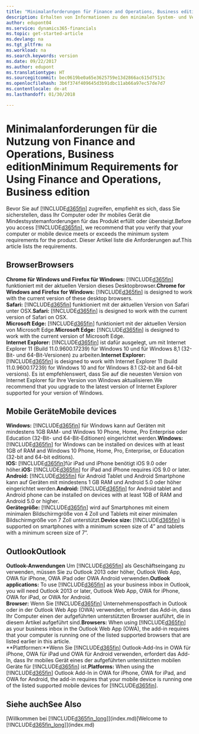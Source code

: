 ```yaml
---
title: "Minimalanforderungen für Finance and Operations, Business edition  | Microsoft Docs"
description: Erhalten von Informationen zu den minimalen System- und Versionsanforderungen mit Finance and Operations, Business edition.
author: edupont04
ms.service: dynamics365-financials
ms.topic: get-started-article
ms.devlang: na
ms.tgt_pltfrm: na
ms.workload: na
ms.search.keywords: version
ms.date: 09/22/2017
ms.author: edupont
ms.translationtype: HT
ms.sourcegitcommit: bec0619be0a65e3625759e13d2866ac615d7513c
ms.openlocfilehash: 3b6f374f409645d3b91dbc11ab66a97ec57de7d7
ms.contentlocale: de-at
ms.lasthandoff: 01/30/2018

---
```

# <a name="minimum-requirements-for-using-finance-and-operations-business-edition"></a><span data-ttu-id="d5d98-103">Minimalanforderungen für die Nutzung von  Finance and Operations, Business edition</span><span class="sxs-lookup"><span data-stu-id="d5d98-103">Minimum Requirements for Using Finance and Operations, Business edition</span></span>
<span data-ttu-id="d5d98-104">Bevor Sie auf [!INCLUDE[d365fin](includes/d365fin_md.md)] zugreifen, empfiehlt es sich, dass Sie sicherstellen, dass Ihr Computer oder Ihr mobiles Gerät die Mindestsystemanforderungen für das Produkt erfüllt oder übersteigt.</span><span class="sxs-lookup"><span data-stu-id="d5d98-104">Before you access [!INCLUDE[d365fin](includes/d365fin_md.md)], we recommend that you verify that your computer or mobile device meets or exceeds the minimum system requirements for the product.</span></span> <span data-ttu-id="d5d98-105">Dieser Artikel liste die Anforderungen auf.</span><span class="sxs-lookup"><span data-stu-id="d5d98-105">This article lists the requirements.</span></span>  

## <a name="browsers"></a><span data-ttu-id="d5d98-106">Browser</span><span class="sxs-lookup"><span data-stu-id="d5d98-106">Browsers</span></span>
<span data-ttu-id="d5d98-107">**Chrome für Windows und Firefox für Windows:** [!INCLUDE[d365fin](includes/d365fin_md.md)] funktioniert mit der aktuellen Version dieses Desktopbrowser.</span><span class="sxs-lookup"><span data-stu-id="d5d98-107">**Chrome for Windows and Firefox for Windows:** [!INCLUDE[d365fin](includes/d365fin_md.md)] is designed to work with the current version of these desktop browsers.</span></span>  
<span data-ttu-id="d5d98-108">**Safari:** [!INCLUDE[d365fin](includes/d365fin_md.md)] funktioniert mit der aktuellen Version von Safari unter OSX.</span><span class="sxs-lookup"><span data-stu-id="d5d98-108">**Safari:** [!INCLUDE[d365fin](includes/d365fin_md.md)] is designed to work with the current version of Safari on OSX.</span></span>  
<span data-ttu-id="d5d98-109">**Microsoft Edge:** [!INCLUDE[d365fin](includes/d365fin_md.md)] funktioniert mit der aktuellen Version von Microsoft Edge.</span><span class="sxs-lookup"><span data-stu-id="d5d98-109">**Microsoft Edge:** [!INCLUDE[d365fin](includes/d365fin_md.md)] is designed to work with the current version of Microsoft Edge.</span></span>  
<span data-ttu-id="d5d98-110">**Internet Explorer:** [!INCLUDE[d365fin](includes/d365fin_md.md)]  ist dafür ausgelegt, um mit Internet Explorer 11 (Build 11.0.9600.17239) für Windows 10 und für Windows 8,1 (32-Bit- und 64-Bit-Versionen) zu arbeiten.</span><span class="sxs-lookup"><span data-stu-id="d5d98-110">**Internet Explorer:** [!INCLUDE[d365fin](includes/d365fin_md.md)] is designed to work with Internet Explorer 11 (build 11.0.9600.17239) for Windows 10 and for Windows 8.1 (32-bit and 64-bit versions).</span></span> <span data-ttu-id="d5d98-111">Es ist empfehlenswert, dass Sie auf die neuesten Version von Internet Explorer für Ihre Version von Windows aktualisieren.</span><span class="sxs-lookup"><span data-stu-id="d5d98-111">We recommend that you upgrade to the latest version of Internet Explorer supported for your version of Windows.</span></span>  

## <a name="mobile-devices"></a><span data-ttu-id="d5d98-112">Mobile Geräte</span><span class="sxs-lookup"><span data-stu-id="d5d98-112">Mobile devices</span></span>
<span data-ttu-id="d5d98-113">**Windows:** [!INCLUDE[d365fin](includes/d365fin_md.md)] für Windows kann auf Geräten mit mindestens 1GB RAM- und Windows 10 Phone, Home, Pro Enterprise oder Education (32-Bit- und 64-Bit-Editionen) eingerichtet werden.</span><span class="sxs-lookup"><span data-stu-id="d5d98-113">**Windows:** [!INCLUDE[d365fin](includes/d365fin_md.md)] for Windows can be installed on devices with at least 1GB of RAM and Windows 10 Phone, Home, Pro, Enterprise, or Education (32-bit and 64-bit editions).</span></span>  
<span data-ttu-id="d5d98-114">**IOS:** [!INCLUDE[d365fin](includes/d365fin_md.md)]für iPad und iPhone benötigt iOS 9.0 oder höher.</span><span class="sxs-lookup"><span data-stu-id="d5d98-114">**iOS:** [!INCLUDE[d365fin](includes/d365fin_md.md)] for iPad and iPhone requires iOS 9.0 or later.</span></span>  
<span data-ttu-id="d5d98-115">**Android:** [!INCLUDE[d365fin](includes/d365fin_md.md)] für Android  Tablet und Android Smartphone kann auf Geräten mit mindestens 1 GB RAM und Android 5.0 oder höher eingerichtet werden.</span><span class="sxs-lookup"><span data-stu-id="d5d98-115">**Android:** [!INCLUDE[d365fin](includes/d365fin_md.md)] for Android tablet and Android phone can be installed on devices with at least 1GB of RAM and Android 5.0 or higher.</span></span>  
<span data-ttu-id="d5d98-116">**Gerätegröße:** [!INCLUDE[d365fin](includes/d365fin_md.md)] wird auf Smartphones mit einem minimalen Bildschirmgröße von 4 Zoll und Tablets mit einer minimalen Bildschirmgröße von 7 Zoll unterstützt.</span><span class="sxs-lookup"><span data-stu-id="d5d98-116">**Device size:** [!INCLUDE[d365fin](includes/d365fin_md.md)] is supported on smartphones with a minimum screen size of 4” and tablets with a minimum screen size of 7”.</span></span>  

## <a name="outlook"></a><span data-ttu-id="d5d98-117">Outlook</span><span class="sxs-lookup"><span data-stu-id="d5d98-117">Outlook</span></span>
<span data-ttu-id="d5d98-118">**Outlook-Anwendungen** Um [!INCLUDE[d365fin](includes/d365fin_md.md)] als Geschäftseingang zu verwenden, müssen Sie zu Outlook 2013 oder höher, Outlook Web App, OWA für iPhone, OWA iPad oder OWA Android verwenden.</span><span class="sxs-lookup"><span data-stu-id="d5d98-118">**Outlook applications:** To use [!INCLUDE[d365fin](includes/d365fin_md.md)] as your business inbox in Outlook, you will need Outlook 2013 or later, Outlook Web App, OWA for iPhone, OWA for iPad, or OWA for Android.</span></span>  
<span data-ttu-id="d5d98-119">**Browser:** Wenn Sie [!INCLUDE[d365fin](includes/d365fin_md.md)] Unternehmenspostfach in Outlook oder in der Outlook Web App (OWA) verwenden, erfordert das Add-in, dass Ihr Computer einen der aufgeführten unterstützten Browser ausführt, die in diesem Artikel aufgeführt sind.</span><span class="sxs-lookup"><span data-stu-id="d5d98-119">**Browsers:** When using [!INCLUDE[d365fin](includes/d365fin_md.md)] as your business inbox in the Outlook Web App (OWA), the add-in requires that your computer is running one of the listed supported browsers that are listed earlier in this article.</span></span>  
<span data-ttu-id="d5d98-120">**Plattformen:**Wenn Sie [!INCLUDE[d365fin](includes/d365fin_md.md)] Outlook-Add-Ins in OWA für iPhone, OWA für iPad und OWA für Android verwenden, erfordert das Add-In, dass Ihr mobiles Gerät eines der aufgeführten unterstützten mobilen Geräte für [!INCLUDE[d365fin](includes/d365fin_md.md)] ist.</span><span class="sxs-lookup"><span data-stu-id="d5d98-120">**Platforms:** When using the [!INCLUDE[d365fin](includes/d365fin_md.md)] Outlook Add-In in OWA for iPhone, OWA for iPad, and OWA for Android, the add-in requires that your mobile device is running one of the listed supported mobile devices for [!INCLUDE[d365fin](includes/d365fin_md.md)].</span></span>  

## <a name="see-also"></a><span data-ttu-id="d5d98-121">Siehe auch</span><span class="sxs-lookup"><span data-stu-id="d5d98-121">See Also</span></span>
<span data-ttu-id="d5d98-122">[Willkommen bei [!INCLUDE[d365fin_long](includes/d365fin_long_md.md)]](index.md)</span><span class="sxs-lookup"><span data-stu-id="d5d98-122">[Welcome to [!INCLUDE[d365fin_long](includes/d365fin_long_md.md)]](index.md)</span></span>  

